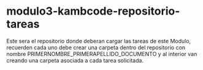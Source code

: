 # modulo3-kambcode-repositorio-tareas

Este sera el repositorio donde deberan cargar las tareas de este Modulo, recuerden cada uno debe crear una carpeta dentro del repositorio con nombre PRIMERNOMBRE_PRIMERAPELLIDO_DOCUMENTO y al interior van creando una carpeta asociada a cada tarea solicitada.
